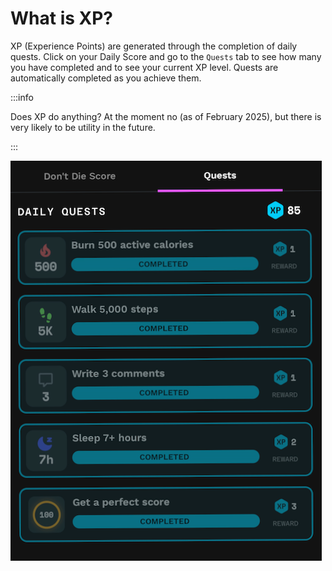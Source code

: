 # What is XP?

XP (Experience Points) are generated through the completion of daily quests. Click on your Daily Score and go to the `Quests` tab to see how many you have completed and to see your current XP level. Quests are automatically completed as you achieve them.

:::info

Does XP do anything? At the moment no (as of February 2025), but there is very likely to be utility in the future.

:::

![Quests Image](../../static/img/docs/quests.png)
